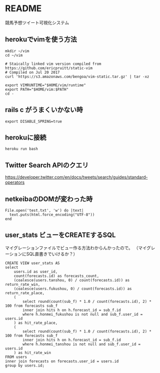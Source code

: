 # README

競馬予想ツイート可視化システム


## herokuでvimを使う方法
```
mkdir ~/vim
cd ~/vim

# Staically linked vim version compiled from https://github.com/ericpruitt/static-vim
# Compiled on Jul 20 2017
curl 'https://s3.amazonaws.com/bengoa/vim-static.tar.gz' | tar -xz

export VIMRUNTIME="$HOME/vim/runtime"
export PATH="$HOME/vim:$PATH"
cd -
```

## rails c がうまくいかない時

```
export DISABLE_SPRING=true
```

## herokuに接続

```
heroku run bash
```

## Twitter Search APIのクエリ

https://developer.twitter.com/en/docs/tweets/search/guides/standard-operators

## netkeibaのDOMが変わった時

```
File.open('test.txt', 'w') do |text|
  text.puts(html.force_encoding("UTF-8"))
end
```


## user_stats ビューをCREATEするSQL

マイグレーションファイルでビュー作る方法わからんかったので。
（マイグレーションにSQL直書きでいけるか？）


```
CREATE VIEW user_stats AS
select
    users.id as user_id,
  	count(forecasts.id) as forecasts_count,
 	(coalesce(users.tanshou, 0) / count(forecasts.id)) as return_rate_win,
  	(coalesce(users.fukushou, 0) / count(forecasts.id)) as return_rate_place,
  	(
  		select round(count(sub_f) * 1.0 / count(forecasts.id), 2) * 100 from forecasts sub_f
  		inner join hits h on h.forecast_id = sub_f.id
  		where h.honmei_fukushou is not null and sub_f.user_id = users.id
  	) as hit_rate_place,
  	(
  		select round(count(sub_f) * 1.0 / count(forecasts.id), 2) * 100 from forecasts sub_f
  		inner join hits h on h.forecast_id = sub_f.id
    	where h.honmei_tanshou is not null and sub_f.user_id = users.id
  	) as hit_rate_win
FROM users
inner join forecasts on forecasts.user_id = users.id
group by users.id;
```